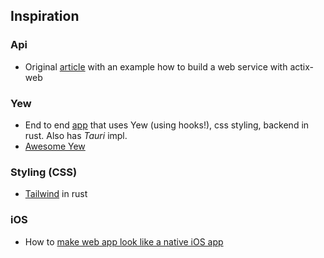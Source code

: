 ## Inspiration
### Api
-  Original [article](https://agmprojects.com/blog/building-a-rest-and-web-socket-api-with-actix.html) with an example how to build a web service with actix-web

### Yew
- End to end [app](https://github.com/jetli/rust-yew-realworld-example-app) that uses Yew (using hooks!), css styling, backend in rust. Also has *Tauri* impl.
- [Awesome Yew](https://project-awesome.org/jetli/awesome-yew)

### Styling (CSS)
- [Tailwind](https://github.com/matiu2/tailwind-yew-builder) in rust

### iOS
- How to [make web app look like a native iOS app](https://medium.com/appscope/designing-native-like-progressive-web-apps-for-ios-1b3cdda1d0e8)